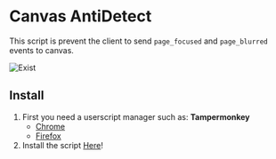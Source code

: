 # Canvas AntiDetect

This script is prevent the client to send `page_focused` and `page_blurred` events to canvas.

![Exist](https://raw.githubusercontent.com/imdonix/canvas-antidetect/master/doc/logger.png)

## Install

1. First you need a userscript manager such as: **Tampermonkey** 
    - [Chrome](https://chrome.google.com/webstore/detail/dhdgffkkebhmkfjojejmpbldmpobfkfo) 
    - [Firefox](https://addons.mozilla.org/en-US/firefox/addon/tampermonkey/)
2.  Install the script [Here](https://github.com/imdonix/canvas-antidetect/raw/master/ad.user.js)!